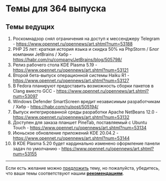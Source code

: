 # Темы для 364 выпуска

## Темы ведущих

1. Роскомнадзор снял ограничения на доступ к мессенджеру Telegram - https://www.opennet.ru/opennews/art.shtml?num=53188
1. PHP 25 лет: краткая история языка и скидка 50% на PhpStorm / Блог компании JetBrains / Хабр - https://habr.com/ru/company/JetBrains/blog/505798/
1. Релиз рабочего стола KDE Plasma 5.19 - https://www.opennet.ru/opennews/art.shtml?num=53121
1. Второй бета-выпуск операционной системы Haiku R1 - https://www.opennet.ru/opennews/art.shtml?num=53127
1. В Fedora планируют предоставить возможность сборки пакетов в Clang вместо GCC - https://www.opennet.ru/opennews/art.shtml?num=53097
1. Windows Defender SmartScreen вредит независимым разработчикам / Хабр - https://habr.com/ru/post/505194/
1. Выпуск интегрированной среды разработки Apache NetBeans 12.0 - https://www.opennet.ru/opennews/art.shtml?num=53132
1. Доступен для заказа планшет PineTab, поставляемый с Ubuntu Touch - https://www.opennet.ru/opennews/art.shtml?num=53134
1. Июньское обновление приложений KDE 20.04.2 - https://www.opennet.ru/opennews/art.shtml?num=53144
1. В KDE Plasma 5.20 будет кардинально изменено оформление панели задач по умолчанию - https://www.opennet.ru/opennews/art.shtml?num=53155

---

Если есть желание можно [предложить](themes_from_listeners.md) тему, но пожалуйста, убедитесь, что ваши темы соответствуют нашим **[рекомендациям](Recommendations_for_the_proposed_topics.md)**.

